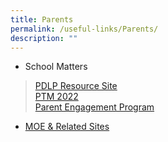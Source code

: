 ```yaml
---
title: Parents
permalink: /useful-links/Parents/
description: ""
---
```

*   School Matters
>   [PDLP Resource Site](https://sites.google.com/moe.edu.sg/chijsjcpdlp/home)  
>   [PTM 2022](https://chijstjosephsconvent.moe.edu.sg/useful-links/parents/school-matters/ptm-2022)  
>   [Parent Engagement Program](https://sites.google.com/moe.edu.sg/parent-engagement-program/home)

*   [MOE & Related Sites](https://chijstjosephsconvent.moe.edu.sg/useful-links/parents/moe-n-related-sites)
